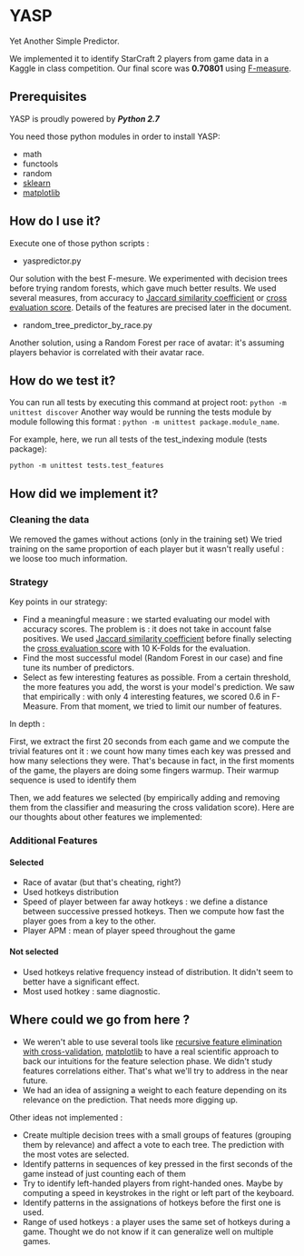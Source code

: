 # YASP
Yet Another Simple Predictor.

We implemented it to identify StarCraft 2 players from game data in a Kaggle in class competition. Our final score was **0.70801** using [F-measure](https://en.wikipedia.org/wiki/F1_score).
## Prerequisites

YASP is proudly powered by ***Python 2.7***

You need those python modules in order to install YASP:

- math
- functools
- random
- [sklearn](http://scikit-learn.org/stable/index.html)
- [matplotlib](http://matplotlib.org)

## How do I use it?

Execute one of those python scripts :

- yaspredictor.py

Our solution with the best F-mesure.
We experimented with decision trees before trying random forests, which gave much better results. We used several measures, from accuracy to [Jaccard similarity coefficient](https://en.wikipedia.org/wiki/Jaccard_index) or [cross evaluation score](https://en.wikipedia.org/wiki/Cross-validation_(statistics)). Details of the features are precised later in the document.

- random_tree_predictor_by_race.py

Another solution, using a Random Forest per race of avatar: it's assuming players behavior is correlated with their avatar race.



## How do we test it?

You can run all tests by executing this command at project root: ```python -m unittest discover```
Another way would be running the tests module by module following this format :  ```python -m unittest package.module_name```.

For example, here, we run all tests of the test_indexing module (tests package):

    python -m unittest tests.test_features

## How did we implement it?

### Cleaning the data
We removed the games without actions (only in the training set)
We tried training on the same proportion of each player but it wasn't really useful : we loose too much information.
### Strategy
Key points in our strategy:

- Find a meaningful measure : we started evaluating our model with accuracy scores. The problem is : it does not take in account false positives. We used [Jaccard similarity coefficient](https://en.wikipedia.org/wiki/Jaccard_index) before finally selecting the [cross evaluation score](https://en.wikipedia.org/wiki/Cross-validation_(statistics)) with 10 K-Folds for the evaluation. 
- Find the most successful model (Random Forest in our case) and fine tune its number of predictors.
- Select as few interesting features as possible. 
From a certain threshold, the more features you add, the worst is your model's prediction. 
We saw that empirically : with only 4 interesting features, we scored 0.6 in F-Measure. From that moment, we tried to limit our number of features.


In depth :

First, we extract the first 20 seconds from each game and we compute the trivial features ont it : we count how many times each key was pressed and how many selections they were. That's because in fact, in the first moments of the game, the players are doing some fingers warmup. Their warmup sequence is used to identify them

Then, we add features we selected (by empirically adding and removing them from the classifier and measuring the cross validation score). Here are our thoughts about other features we implemented:


### Additional Features
#### Selected
- Race of avatar (but that's cheating, right?)
- Used hotkeys distribution 
- Speed of player between far away hotkeys : we define a distance between successive pressed hotkeys. Then we compute how fast the player goes from a key to the other.
- Player APM : mean of player speed throughout the game


#### Not selected
- Used hotkeys relative frequency instead of distribution. It didn't seem to better have a significant effect.  
- Most used hotkey : same diagnostic.

## Where could we go from here ?
- We weren't able to use several tools like [recursive feature elimination with cross-validation](http://scikit-learn.org/stable/auto_examples/feature_selection/plot_rfe_with_cross_validation.html#sphx-glr-auto-examples-feature-selection-plot-rfe-with-cross-validation-py), [matplotlib](http://matplotlib.org) to have a real scientific approach to back our intuitions for the feature selection phase.    We didn't study features correlations either. That's what we'll try to address in the near future.
- We had an idea of assigning a weight to each feature depending on its relevance on the prediction. That needs more digging up.

Other ideas not implemented : 

- Create multiple decision trees with a small groups of features (grouping them by relevance) and affect a vote to each tree. The prediction with the most votes are selected.
- Identify patterns in sequences of key pressed in the first seconds of the game instead of just counting each of them
- Try to identify left-handed players from right-handed ones. Maybe by computing a speed in keystrokes in the right or left part of the keyboard.
- Identify patterns in the assignations of hotkeys before the first one is used.
-  Range of used hotkeys : a player uses the same set of hotkeys during a game. Thought we do not know if it can generalize well on multiple games. 
